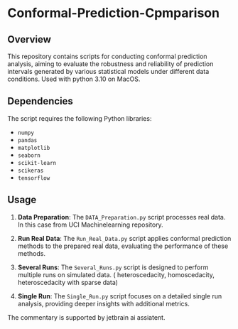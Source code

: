 # Conformal-Prediction-Cpmparison


## Overview
This repository contains scripts for conducting conformal prediction analysis, aiming to evaluate the robustness and reliability of prediction intervals generated by various statistical models under different data conditions. Used with python 3.10 on MacOS.

## Dependencies
The script requires the following Python libraries:
- `numpy`
- `pandas`
- `matplotlib`
- `seaborn`
- `scikit-learn`
- `scikeras`
- `tensorflow`


## Usage

1. **Data Preparation**: The `DATA_Preparation.py` script processes real data. In this case from UCI Machinelearning repository.

2. **Run Real Data**: The `Run_Real_Data.py` script applies conformal prediction methods to the prepared real data, evaluating the performance of these methods.

3. **Several Runs**: The `Several_Runs.py` script is designed to perform multiple runs on simulated data. ( heteroscedacity, homoscedacity, heteroscedacity with sparse data)

4. **Single Run**: The `Single_Run.py` script focuses on a detailed single run analysis, providing deeper insights with additional metrics.




The commentary is supported by jetbrain ai assiatent.
